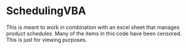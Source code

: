 # SchedulingVBA
This is meant to work in combination with an excel sheet that manages product schedules. Many of the items in this code have been censored. This is just for viewing purposes.
